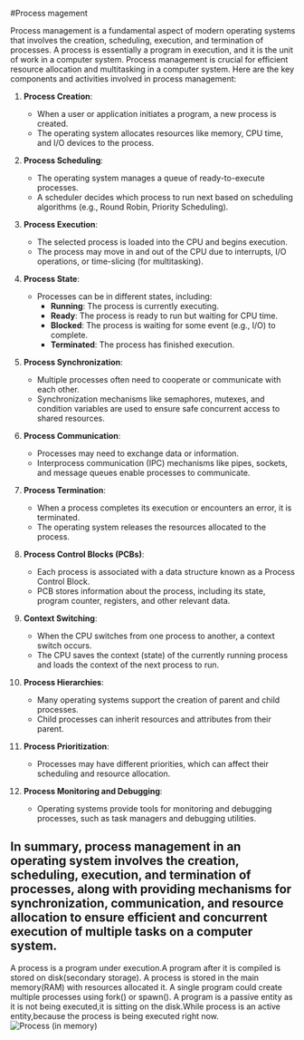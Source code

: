 #Process magement

Process management is a fundamental aspect of modern operating systems that involves the creation, scheduling, execution, and termination of processes. A process is essentially a program in execution, and it is the unit of work in a computer system. Process management is crucial for efficient resource allocation and multitasking in a computer system. Here are the key components and activities involved in process management:

1. **Process Creation**:
    - When a user or application initiates a program, a new process is created.
    - The operating system allocates resources like memory, CPU time, and I/O devices to the process.

2. **Process Scheduling**:
    - The operating system manages a queue of ready-to-execute processes.
    - A scheduler decides which process to run next based on scheduling algorithms (e.g., Round Robin, Priority Scheduling).

3. **Process Execution**:
    - The selected process is loaded into the CPU and begins execution.
    - The process may move in and out of the CPU due to interrupts, I/O operations, or time-slicing (for multitasking).

4. **Process State**:
    - Processes can be in different states, including:
        - **Running**: The process is currently executing.
        - **Ready**: The process is ready to run but waiting for CPU time.
        - **Blocked**: The process is waiting for some event (e.g., I/O) to complete.
        - **Terminated**: The process has finished execution.

5. **Process Synchronization**:
    - Multiple processes often need to cooperate or communicate with each other.
    - Synchronization mechanisms like semaphores, mutexes, and condition variables are used to ensure safe concurrent access to shared resources.

6. **Process Communication**:
    - Processes may need to exchange data or information.
    - Interprocess communication (IPC) mechanisms like pipes, sockets, and message queues enable processes to communicate.

7. **Process Termination**:
    - When a process completes its execution or encounters an error, it is terminated.
    - The operating system releases the resources allocated to the process.

8. **Process Control Blocks (PCBs)**:
    - Each process is associated with a data structure known as a Process Control Block.
    - PCB stores information about the process, including its state, program counter, registers, and other relevant data.

9. **Context Switching**:
    - When the CPU switches from one process to another, a context switch occurs.
    - The CPU saves the context (state) of the currently running process and loads the context of the next process to run.

10. **Process Hierarchies**:
    - Many operating systems support the creation of parent and child processes.
    - Child processes can inherit resources and attributes from their parent.

11. **Process Prioritization**:
    - Processes may have different priorities, which can affect their scheduling and resource allocation.

12. **Process Monitoring and Debugging**:
    - Operating systems provide tools for monitoring and debugging processes, such as task managers and debugging utilities.

In summary, process management in an operating system involves the creation, scheduling, execution, and termination of processes, 
along with providing mechanisms for synchronization, communication, and resource allocation to ensure efficient and concurrent execution of multiple tasks on a computer system.
-------------------------------------------------------------------------------------------------------------------
A process is a program under execution.A program after it is compiled is stored on disk(secondary storage).
A process is stored in the main memory(RAM) with resources allocated it.
A single program could create multiple processes using fork() or spawn().
A program is a passive entity as it is not being executed,it is sitting on the disk.While process is an 
active entity,because the process is being executed right now.
![Process (in memory)](/os/img/process.jpg)

